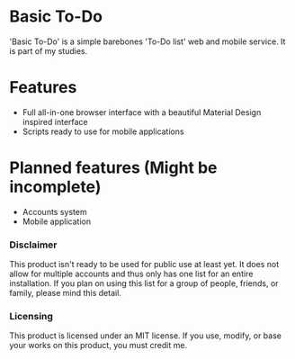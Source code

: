 # Basic To-Do
'Basic To-Do' is a simple barebones 'To-Do list' web and mobile service. It is part of my studies.

# Features
- Full all-in-one browser interface with a beautiful Material Design inspired interface
- Scripts ready to use for mobile applications

# Planned features (Might be incomplete)
- Accounts system
- Mobile application

### Disclaimer
This product isn't ready to be used for public use at least yet. It does not allow for multiple accounts and thus only has one list for an entire installation. If you plan on using this list for a group of people, friends, or family, please mind this detail.

### Licensing
This product is licensed under an MIT license. If you use, modify, or base your works on this product, you must credit me.
